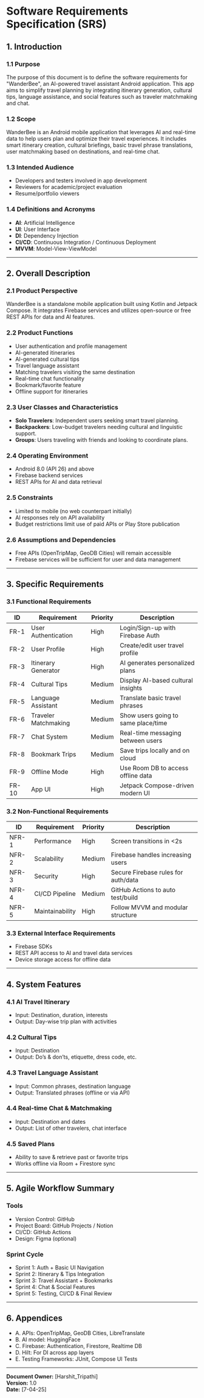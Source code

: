 # Software Requirements Specification (SRS)

## 1. Introduction

### 1.1 Purpose
The purpose of this document is to define the software requirements for "WanderBee", an AI-powered travel assistant Android application. This app aims to simplify travel planning by integrating itinerary generation, cultural tips, language assistance, and social features such as traveler matchmaking and chat.

### 1.2 Scope
WanderBee is an Android mobile application that leverages AI and real-time data to help users plan and optimize their travel experiences. It includes smart itinerary creation, cultural briefings, basic travel phrase translations, user matchmaking based on destinations, and real-time chat.

### 1.3 Intended Audience
- Developers and testers involved in app development
- Reviewers for academic/project evaluation
- Resume/portfolio viewers

### 1.4 Definitions and Acronyms
- **AI**: Artificial Intelligence
- **UI**: User Interface
- **DI**: Dependency Injection
- **CI/CD**: Continuous Integration / Continuous Deployment
- **MVVM**: Model-View-ViewModel

---

## 2. Overall Description

### 2.1 Product Perspective
WanderBee is a standalone mobile application built using Kotlin and Jetpack Compose. It integrates Firebase services and utilizes open-source or free REST APIs for data and AI features.

### 2.2 Product Functions
- User authentication and profile management
- AI-generated itineraries
- AI-generated cultural tips
- Travel language assistant
- Matching travelers visiting the same destination
- Real-time chat functionality
- Bookmark/favorite feature
- Offline support for itineraries

### 2.3 User Classes and Characteristics
- **Solo Travelers**: Independent users seeking smart travel planning.
- **Backpackers**: Low-budget travelers needing cultural and linguistic support.
- **Groups**: Users traveling with friends and looking to coordinate plans.

### 2.4 Operating Environment
- Android 8.0 (API 26) and above
- Firebase backend services
- REST APIs for AI and data retrieval

### 2.5 Constraints
- Limited to mobile (no web counterpart initially)
- AI responses rely on API availability
- Budget restrictions limit use of paid APIs or Play Store publication

### 2.6 Assumptions and Dependencies
- Free APIs (OpenTripMap, GeoDB Cities) will remain accessible
- Firebase services will be sufficient for user and data management

---

## 3. Specific Requirements

### 3.1 Functional Requirements
| ID | Requirement | Priority | Description |
|----|-------------|----------|-------------|
| FR-1 | User Authentication | High | Login/Sign-up with Firebase Auth |
| FR-2 | User Profile | High | Create/edit user travel profile |
| FR-3 | Itinerary Generator | High | AI generates personalized plans |
| FR-4 | Cultural Tips | Medium | Display AI-based cultural insights |
| FR-5 | Language Assistant | Medium | Translate basic travel phrases |
| FR-6 | Traveler Matchmaking | Medium | Show users going to same place/time |
| FR-7 | Chat System | Medium | Real-time messaging between users |
| FR-8 | Bookmark Trips | Medium | Save trips locally and on cloud |
| FR-9 | Offline Mode | High | Use Room DB to access offline data |
| FR-10 | App UI | High | Jetpack Compose-driven modern UI |

### 3.2 Non-Functional Requirements
| ID | Requirement | Priority | Description |
|----|-------------|----------|-------------|
| NFR-1 | Performance | High | Screen transitions in <2s |
| NFR-2 | Scalability | Medium | Firebase handles increasing users |
| NFR-3 | Security | High | Secure Firebase rules for auth/data |
| NFR-4 | CI/CD Pipeline | Medium | GitHub Actions to auto test/build |
| NFR-5 | Maintainability | High | Follow MVVM and modular structure |

### 3.3 External Interface Requirements
- Firebase SDKs
- REST API access to AI and travel data services
- Device storage access for offline data

---

## 4. System Features

### 4.1 AI Travel Itinerary
- Input: Destination, duration, interests
- Output: Day-wise trip plan with activities

### 4.2 Cultural Tips
- Input: Destination
- Output: Do’s & don’ts, etiquette, dress code, etc.

### 4.3 Travel Language Assistant
- Input: Common phrases, destination language
- Output: Translated phrases (offline or via API)

### 4.4 Real-time Chat & Matchmaking
- Input: Destination and dates
- Output: List of other travelers, chat interface

### 4.5 Saved Plans
- Ability to save & retrieve past or favorite trips
- Works offline via Room + Firestore sync

---

## 5. Agile Workflow Summary

### Tools
- Version Control: GitHub
- Project Board: GitHub Projects / Notion
- CI/CD: GitHub Actions
- Design: Figma (optional)

### Sprint Cycle
- Sprint 1: Auth + Basic UI Navigation
- Sprint 2: Itinerary & Tips Integration
- Sprint 3: Travel Assistant + Bookmarks
- Sprint 4: Chat & Social Features
- Sprint 5: Testing, CI/CD & Final Review

---

## 6. Appendices
- A. APIs: OpenTripMap, GeoDB Cities, LibreTranslate
- B. AI model: HuggingFace
- C. Firebase: Authentication, Firestore, Realtime DB
- D. Hilt: For DI across app layers
- E. Testing Frameworks: JUnit, Compose UI Tests

---

**Document Owner:** [Harshit_Tripathi]  
**Version:** 1.0  
**Date:** [7-04-25]  

